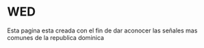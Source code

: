 # WED
Esta pagina esta creada con el fin de dar  aconocer las señales mas comunes de la republica dominica

